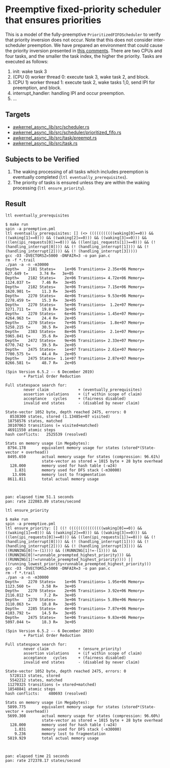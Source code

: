 # Preemptive fixed-priority scheduler that ensures priorities

This is a model of the fully-preemptive `PrioritizedFIFOScheduler` to verify that priority inversion does not occur.
Note that this does not consider inter-scheduler preemption.
We have prepared an environment that could cause the priority inversion presented in [this comments](https://github.com/tier4/awkernel/pull/255#issuecomment-2556669740).
There are two CPUs and four tasks, and the smaller the task index, the higher the priority.
Tasks are executed as follows:

1. init: wake task 3
2. (CPU 0) worker thread 0: execute task 3, wake task 2, and block.
3. (CPU 1) worker thread 1: execute task 2, wake tasks 1,0, send IPI for preemption, and block.
4. interrupt_handler: handling IPI and occur preemption.
5. ...

## Targets

- [awkernel_async_lib/src/scheduler.rs](../../../../../awkernel_async_lib/src/scheduler.rs)
- [awkernel_async_lib/src/scheduler/prioritized_fifo.rs](../../../../../awkernel_async_lib/src/scheduler/prioritized_fifo.rs)
- [awkernel_async_lib/src/task/preempt.rs](../../../../../awkernel_async_lib/src/task/preempt.rs)
- [awkernel_async_lib/src/task.rs](../../../../../awkernel_async_lib/src/task.rs)

## Subjects to be Verified

1. The waking processing of all tasks which includes preemption is eventually completed (`ltl eventually_prerequisites`).
2. The priority of tasks is ensured unless they are within the waking processing (`ltl ensure_priority`).

## Result

`ltl eventually_prerequisites`

```
$ make run
spin -a preemptive.pml
ltl eventually_prerequisites: [] (<> (((((((((((waking[0]==0)) && ((waking[1]==0))) && ((waking[2]==0))) && ((waking[3]==0))) && ((len(ipi_requests[0])==0))) && ((len(ipi_requests[1])==0))) && (! (handling_interrupt[0]))) && (! (handling_interrupt[1]))) && (! (handling_interrupt[2]))) && (! (handling_interrupt[3]))))
gcc -O3 -DVECTORSZ=5000 -DNFAIR=3 -o pan pan.c
rm -f *.trail
./pan -a -n -m30000
Depth=    2181 States=    1e+06 Transitions= 2.35e+06 Memory=   627.649 t=     3.74 R=   3e+05
Depth=    2182 States=    2e+06 Transitions= 4.72e+06 Memory=  1124.037 t=     7.46 R=   3e+05
Depth=    2182 States=    3e+06 Transitions= 7.15e+06 Memory=  1620.901 t=     11.3 R=   3e+05
Depth=    2270 States=    4e+06 Transitions= 9.53e+06 Memory=  2278.459 t=     15.3 R=   3e+05
Depth=    2270 States=    5e+06 Transitions=  1.2e+07 Memory=  3271.711 t=     19.8 R=   3e+05
Depth=    2270 States=    6e+06 Transitions= 1.45e+07 Memory=  4264.963 t=     24.4 R=   2e+05
Depth=    2270 States=    7e+06 Transitions=  1.8e+07 Memory=  5258.215 t=     30.5 R=   2e+05
Depth=    2383 States=    8e+06 Transitions=  2.1e+07 Memory=  5965.841 t=     35.6 R=   2e+05
Depth=    2472 States=    9e+06 Transitions= 2.33e+07 Memory=  6770.742 t=     39.5 R=   2e+05
Depth=    2475 States=    1e+07 Transitions= 2.61e+07 Memory=  7700.575 t=     44.4 R=   2e+05
Depth=    2475 States=  1.1e+07 Transitions= 2.87e+07 Memory=  8266.581 t=     48.7 R=   2e+05

(Spin Version 6.5.2 -- 6 December 2019)
        + Partial Order Reduction

Full statespace search for:
        never claim             + (eventually_prerequisites)
        assertion violations    + (if within scope of claim)
        acceptance   cycles     + (fairness disabled)
        invalid end states      - (disabled by never claim)

State-vector 1052 byte, depth reached 2475, errors: 0
  8538300 states, stored (1.13485e+07 visited)
 18758576 states, matched
 30107063 transitions (= visited+matched)
 46911550 atomic steps
hash conflicts:   2525539 (resolved)

Stats on memory usage (in Megabytes):
 8794.178       equivalent memory usage for states (stored*(State-vector + overhead))
 8495.650       actual memory usage for states (compression: 96.61%)
                state-vector as stored = 1015 byte + 28 byte overhead
  128.000       memory used for hash table (-w24)
    1.831       memory used for DFS stack (-m30000)
   13.696       memory lost to fragmentation
 8611.811       total actual memory usage



pan: elapsed time 51.1 seconds
pan: rate 222083.89 states/second
```

`ltl ensure_priority`

```
$ make run
spin -a preemptive.pml
ltl ensure_priority: [] ((! (((((((((((((((waking[0]==0)) && ((waking[1]==0))) && ((waking[2]==0))) && ((waking[3]==0))) && ((len(ipi_requests[0])==0))) && ((len(ipi_requests[1])==0))) && (! (handling_interrupt[0]))) && (! (handling_interrupt[1]))) && (! (handling_interrupt[2]))) && (! (handling_interrupt[3]))) && ((RUNNING[0]!=-(1)))) && ((RUNNING[1]!=-(1)))) && ((RUNNING[0]!=runnable_preempted_highest_priority))) && ((RUNNING[1]!=runnable_preempted_highest_priority)))) || ((running_lowest_priority<runnable_preempted_highest_priority)))
gcc -O3 -DVECTORSZ=5000 -DNFAIR=3 -o pan pan.c
rm -f *.trail
./pan -a -n -m30000
Depth=    2270 States=    1e+06 Transitions= 1.95e+06 Memory=  1123.560 t=     3.58 R=   3e+05
Depth=    2270 States=    2e+06 Transitions= 3.92e+06 Memory=  2116.812 t=      7.2 R=   3e+05
Depth=    2270 States=    3e+06 Transitions= 5.89e+06 Memory=  3110.063 t=     10.8 R=   3e+05
Depth=    2285 States=    4e+06 Transitions= 7.87e+06 Memory=  4103.792 t=     14.5 R=   3e+05
Depth=    2475 States=    5e+06 Transitions= 9.83e+06 Memory=  5097.044 t=     18.3 R=   3e+05

(Spin Version 6.5.2 -- 6 December 2019)
        + Partial Order Reduction

Full statespace search for:
        never claim             + (ensure_priority)
        assertion violations    + (if within scope of claim)
        acceptance   cycles     + (fairness disabled)
        invalid end states      - (disabled by never claim)

State-vector 1052 byte, depth reached 2475, errors: 0
  5728113 states, stored
  5542212 states, matched
 11270325 transitions (= stored+matched)
 18548841 atomic steps
hash conflicts:    480693 (resolved)

Stats on memory usage (in Megabytes):
 5899.775       equivalent memory usage for states (stored*(State-vector + overhead))
 5699.308       actual memory usage for states (compression: 96.60%)
                state-vector as stored = 1015 byte + 28 byte overhead
  128.000       memory used for hash table (-w24)
    1.831       memory used for DFS stack (-m30000)
    9.236       memory lost to fragmentation
 5819.929       total actual memory usage



pan: elapsed time 21 seconds
pan: rate 272378.17 states/second
```
